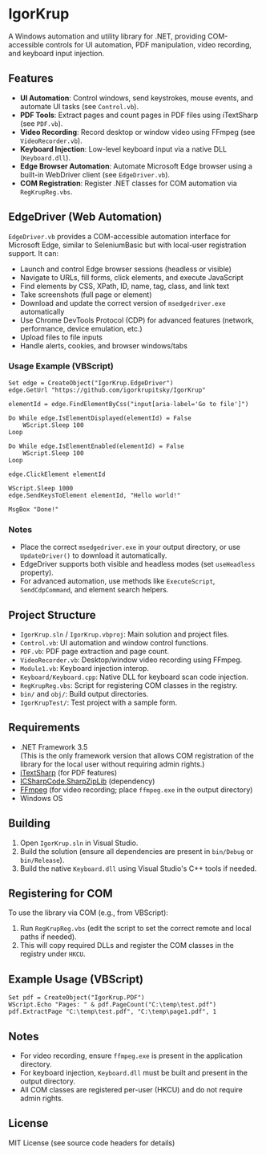 # IgorKrup

A Windows automation and utility library for .NET, providing COM-accessible controls for UI automation, PDF manipulation, video recording, and keyboard input injection. 


## Features

- **UI Automation**: Control windows, send keystrokes, mouse events, and automate UI tasks (see `Control.vb`).
- **PDF Tools**: Extract pages and count pages in PDF files using iTextSharp (see `PDF.vb`).
- **Video Recording**: Record desktop or window video using FFmpeg (see `VideoRecorder.vb`).
- **Keyboard Injection**: Low-level keyboard input via a native DLL (`Keyboard.dll`).
- **Edge Browser Automation**: Automate Microsoft Edge browser using a built-in WebDriver client (see `EdgeDriver.vb`).
- **COM Registration**: Register .NET classes for COM automation via `RegKrupReg.vbs`.

## EdgeDriver (Web Automation)

`EdgeDriver.vb` provides a COM-accessible automation interface for Microsoft Edge, similar to SeleniumBasic but with local-user registration support. It can:

- Launch and control Edge browser sessions (headless or visible)
- Navigate to URLs, fill forms, click elements, and execute JavaScript
- Find elements by CSS, XPath, ID, name, tag, class, and link text
- Take screenshots (full page or element)
- Download and update the correct version of `msedgedriver.exe` automatically
- Use Chrome DevTools Protocol (CDP) for advanced features (network, performance, device emulation, etc.)
- Upload files to file inputs
- Handle alerts, cookies, and browser windows/tabs

### Usage Example (VBScript)

```vbscript
Set edge = CreateObject("IgorKrup.EdgeDriver")
edge.GetUrl "https://github.com/igorkrupitsky/IgorKrup"

elementId = edge.FindElementByCss("input[aria-label='Go to file']")

Do While edge.IsElementDisplayed(elementId) = False
    WScript.Sleep 100
Loop

Do While edge.IsElementEnabled(elementId) = False
    WScript.Sleep 100
Loop

edge.ClickElement elementId 

WScript.Sleep 1000
edge.SendKeysToElement elementId, "Hello world!"

MsgBox "Done!"
```

### Notes
- Place the correct `msedgedriver.exe` in your output directory, or use `UpdateDriver()` to download it automatically.
- EdgeDriver supports both visible and headless modes (set `useHeadless` property).
- For advanced automation, use methods like `ExecuteScript`, `SendCdpCommand`, and element search helpers.

## Project Structure

- `IgorKrup.sln` / `IgorKrup.vbproj`: Main solution and project files.
- `Control.vb`: UI automation and window control functions.
- `PDF.vb`: PDF page extraction and page count.
- `VideoRecorder.vb`: Desktop/window video recording using FFmpeg.
- `Module1.vb`: Keyboard injection interop.
- `Keyboard/Keyboard.cpp`: Native DLL for keyboard scan code injection.
- `RegKrupReg.vbs`: Script for registering COM classes in the registry.
- `bin/` and `obj/`: Build output directories.
- `IgorKrupTest/`: Test project with a sample form.

## Requirements

- .NET Framework 3.5  
	(This is the only framework version that allows COM registration of the library for the local user without requiring admin rights.)
- [iTextSharp](https://github.com/itext/itextsharp) (for PDF features)
- [ICSharpCode.SharpZipLib](https://github.com/icsharpcode/SharpZipLib) (dependency)
- [FFmpeg](https://ffmpeg.org/) (for video recording; place `ffmpeg.exe` in the output directory)
- Windows OS

## Building

1. Open `IgorKrup.sln` in Visual Studio.
2. Build the solution (ensure all dependencies are present in `bin/Debug` or `bin/Release`).
3. Build the native `Keyboard.dll` using Visual Studio's C++ tools if needed.

## Registering for COM

To use the library via COM (e.g., from VBScript):

1. Run `RegKrupReg.vbs` (edit the script to set the correct remote and local paths if needed).
2. This will copy required DLLs and register the COM classes in the registry under `HKCU`.

## Example Usage (VBScript)

```vbscript
Set pdf = CreateObject("IgorKrup.PDF")
WScript.Echo "Pages: " & pdf.PageCount("C:\temp\test.pdf")
pdf.ExtractPage "C:\temp\test.pdf", "C:\temp\page1.pdf", 1
```

## Notes

- For video recording, ensure `ffmpeg.exe` is present in the application directory.
- For keyboard injection, `Keyboard.dll` must be built and present in the output directory.
- All COM classes are registered per-user (HKCU) and do not require admin rights.

## License

MIT License (see source code headers for details)

